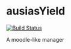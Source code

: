 ausiasYield
===========

[![Build Status](https://secure.travis-ci.org/AlvaroCrego/ausiasYield.png)](http://travis-ci.org/AlvaroCrego/ausiasYield)



A moodle-like manager
